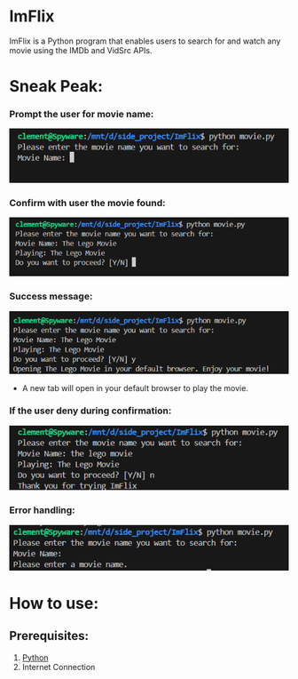 # ImFlix
ImFlix is a Python program that enables users to search for and watch any movie using the IMDb and VidSrc APIs.

# Sneak Peak:

### Prompt the user for movie name:
![image](https://raw.githubusercontent.com/clementtech/ImFlix/refs/heads/main/assets/prompt_movie_name.png)

### Confirm with user the movie found:
![image](https://raw.githubusercontent.com/clementtech/ImFlix/refs/heads/main/assets/prompt_confirmation.png)

### Success message:
![image](https://raw.githubusercontent.com/clementtech/ImFlix/refs/heads/main/assets/success_message.png)

- A new tab will open in your default browser to play the movie.

### If the user deny during confirmation:
![image](https://raw.githubusercontent.com/clementtech/ImFlix/refs/heads/main/assets/deny_message.png)

### Error handling:
![image](https://raw.githubusercontent.com/clementtech/ImFlix/refs/heads/main/assets/error_handling.png)

# How to use:

## Prerequisites:
1. [Python](https://www.python.org/downloads/)
2. Internet Connection